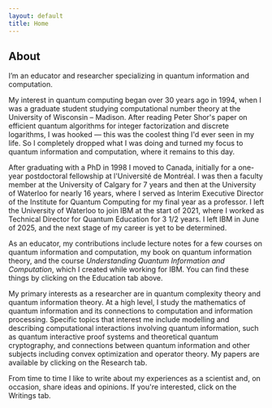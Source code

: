 ```yaml
---
layout: default
title: Home
---
```


## About

I’m an educator and researcher specializing in quantum information and computation.

My interest in quantum computing began over 30 years ago in 1994, when I was a graduate student studying computational number theory at the University of Wisconsin – Madison. After reading Peter Shor's paper on efficient quantum algorithms for integer factorization and discrete logarithms, I was hooked — this was the coolest thing I'd ever seen in my life. So I completely dropped what I was doing and turned my focus to quantum information and computation, where it remains to this day.

After graduating with a PhD in 1998 I moved to Canada, initially for a one-year postdoctoral fellowship at l'Université de Montréal. I was then a faculty member at the University of Calgary for 7 years and then at the University of Waterloo for nearly 16 years, where I served as Interim Executive Director of the Institute for Quantum Computing for my final year as a professor. I left the University of Waterloo to join IBM at the start of 2021, where I worked as Technical Director for Quantum Education for 3 1/2 years. I left IBM in June of 2025, and the next stage of my career is yet to be determined.

As an educator, my contributions include lecture notes for a few courses on quantum information and computation, my book on quantum information theory, and the course *Understanding Quantum Information and Computation*, which I created while working for IBM. You can find these things by clicking on the Education tab above.

My primary interests as a researcher are in quantum complexity theory and quantum information theory. At a high level, I study the mathematics of quantum information and its connections to computation and information processing. Specific topics that interest me include modelling and describing computational interactions involving quantum information, such as quantum interactive proof systems and theoretical quantum cryptography, and connections between quantum information and other subjects including convex optimization and operator theory. My papers are available by clicking on the Research tab.

From time to time I like to write about my experiences as a scientist and, on occasion, share ideas and opinions. If you're interested, click on the Writings tab.
